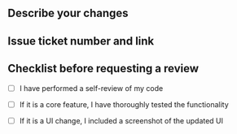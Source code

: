 ## Describe your changes


## Issue ticket number and link


## Checklist before requesting a review
- [ ] I have performed a self-review of my code
- [ ] If it is a core feature, I have thoroughly tested the functionality
- [ ] If it is a UI change, I included a screenshot of the updated UI


